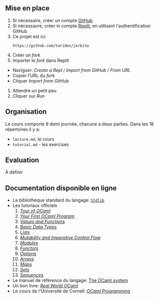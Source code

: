 ## Mise en place

1. Si nécessaire, créer un compte [GitHub](https://github.com)
1. Si nécessaore, créer in compte [Replit](https://replit.com), en utilisant l'authentification GitHub
1. Ce projet est ici:
   ```
   https://github.com/tarides/jerbito
   ```
1. Créer un _fork_
1. Importer le _fork_ dans Replit
  - Naviguer: _Create a Repl_ / _Import from GitHub_ / _From URL_
  - Copier l'URL du _fork_
  - Cliquer _Import from GitHub_
1. Attendre un petit peu
1. Cliquer sur _Run_

## Organisation

Le cours comporte 9 demi journée, chacune a deux parties. Dans les 18 répertoires il y a:
- `lecture.md`, le cours
- `tutorial.md` - les exercises

## Evaluation

À définir

## Documentation disponible en ligne

- La bibliothèque standard du langage: [`Stdlib`](https://ocaml.org/api/index.html)
- Les tutoriaux officiels
  1. [_Tour of OCaml_](https://ocaml.org/docs/tour-of-ocaml)
  1. [_Your First OCaml Program_](https://ocaml.org/docs/your-first-program)
  1. [_Values and Functions_](https://ocaml.org/docs/values-and-functions)
  1. [_Basic Data Types_](https://ocaml.org/docs/basic-data-types)
  1. [_Lists_](https://ocaml.org/docs/lists)
  1. [_Mutability and Imperative Control Flow_](https://ocaml.org/docs/mutability-imperative-control-flow)
  1. [_Modules_](https://ocaml.org/docs/modules)
  1. [_Functors_](https://ocaml.org/docs/functors)
  1. [_Options_](https://ocaml.org/docs/options)
  1. [_Arrays_](https://ocaml.org/docs/arrays)
  1. [_Maps_](https://ocaml.org/docs/maps)
  1. [_Sets_](https://ocaml.org/docs/sets)
  1. [_Sequences_](https://ocaml.org/docs/sequences)
- Le manuel de référence du langage: [The OCaml system](https://ocaml.org/releases/latest/manual.html)
- Un bon livre: [_Real World OCaml_](https://dev.realworldocaml.org/)
- Le cours de l'Université de Cornell: [_OCaml Programming_](https://cs3110.github.io/textbook/cover.html)